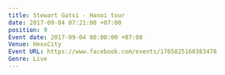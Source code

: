 ```yaml
---
title: Stewart Gatsi - Hanoi tour
date: 2017-09-04 07:21:00 +07:00
position: 9
Event date: 2017-09-04 00:00:00 +07:00
Venue: HexxCity
Event URL: https://www.facebook.com/events/1765825160383478
Genre: Live
---
```


